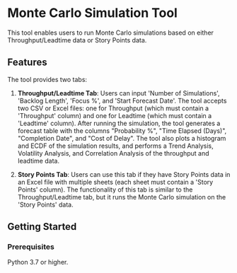 # Monte Carlo Simulation Tool

This tool enables users to run Monte Carlo simulations based on either Throughput/Leadtime data or Story Points data.

## Features

The tool provides two tabs:

1. **Throughput/Leadtime Tab**: Users can input 'Number of Simulations', 'Backlog Length', 'Focus %', and 'Start Forecast Date'. The tool accepts two CSV or Excel files: one for Throughput (which must contain a 'Throughput' column) and one for Leadtime (which must contain a 'Leadtime' column). After running the simulation, the tool generates a forecast table with the columns "Probability %", "Time Elapsed (Days)", "Completion Date", and "Cost of Delay". The tool also plots a histogram and ECDF of the simulation results, and performs a Trend Analysis, Volatility Analysis, and Correlation Analysis of the throughput and leadtime data.

2. **Story Points Tab**: Users can use this tab if they have Story Points data in an Excel file with multiple sheets (each sheet must contain a 'Story Points' column). The functionality of this tab is similar to the Throughput/Leadtime tab, but it runs the Monte Carlo simulation on the 'Story Points' data.

## Getting Started

### Prerequisites

Python 3.7 or higher.

